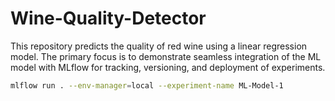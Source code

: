 # Wine-Quality-Detector
This repository predicts the quality of red wine using a linear regression model. The primary focus is to demonstrate seamless integration of the ML model with MLflow for tracking, versioning, and deployment of experiments.


```bash
mlflow run . --env-manager=local --experiment-name ML-Model-1

```